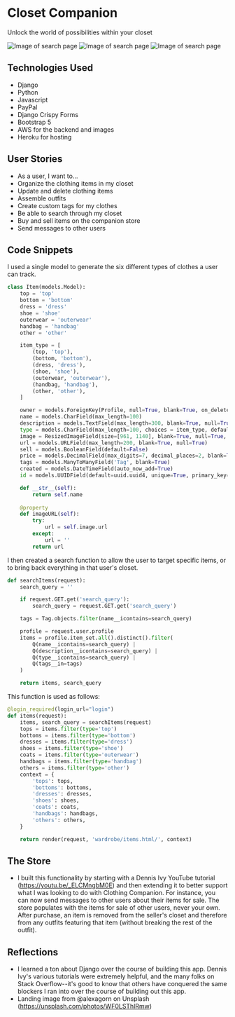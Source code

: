 # Closet Companion
Unlock the world of possibilities within your closet

![Image of search page](static/images/readme1.png)
![Image of search page](static/images/readme3.png)
![Image of search page](static/images/readme2.png)

## Technologies Used
- Django
- Python
- Javascript
- PayPal
- Django Crispy Forms
- Bootstrap 5
- AWS for the backend and images
- Heroku for hosting

## User Stories
- As a user, I want to...
- Organize the clothing items in my closet
- Update and delete clothing items
- Assemble outfits
- Create custom tags for my clothes
- Be able to search through my closet 
- Buy and sell items on the companion store
- Send messages to other users

## Code Snippets
I used a single model to generate the six different types of clothes a user can track. 

``` python
class Item(models.Model):
    top = 'top'
    bottom = 'bottom'
    dress = 'dress'
    shoe = 'shoe'
    outerwear = 'outerwear'
    handbag = 'handbag'
    other = 'other'

    item_type = [
        (top, 'top'),
        (bottom, 'bottom'),
        (dress, 'dress'),
        (shoe, 'shoe'),
        (outerwear, 'outerwear'),
        (handbag, 'handbag'),
        (other, 'other'),
    ]

    owner = models.ForeignKey(Profile, null=True, blank=True, on_delete=models.CASCADE)
    name = models.CharField(max_length=100)
    description = models.TextField(max_length=300, blank=True, null=True)
    type = models.CharField(max_length=100, choices = item_type, default=shoe)
    image = ResizedImageField(size=[961, 1140], blank=True, null=True, upload_to="images", default="images/itemdefault.jpg")
    url = models.URLField(max_length=200, blank=True, null=True)
    sell = models.BooleanField(default=False)
    price = models.DecimalField(max_digits=7, decimal_places=2, blank=True, null=True)
    tags = models.ManyToManyField('Tag', blank=True)
    created = models.DateTimeField(auto_now_add=True)
    id = models.UUIDField(default=uuid.uuid4, unique=True, primary_key=True, editable=False)

    def __str__(self):
        return self.name
        
    @property
    def imageURL(self):
        try:
            url = self.image.url
        except:
            url = ''
        return url
```
I then created a search function to allow the user to target specific items, or to bring back everything in that user's closet.
```python
def searchItems(request):
    search_query = ''

    if request.GET.get('search_query'):
        search_query = request.GET.get('search_query')

    tags = Tag.objects.filter(name__icontains=search_query)

    profile = request.user.profile
    items = profile.item_set.all().distinct().filter(
        Q(name__icontains=search_query) | 
        Q(description__icontains=search_query) |
        Q(type__icontains=search_query) |
        Q(tags__in=tags)
    )

    return items, search_query
```

This function is used as follows: 

```python
@login_required(login_url="login")
def items(request):
    items, search_query = searchItems(request)
    tops = items.filter(type='top')
    bottoms = items.filter(type='bottom')
    dresses = items.filter(type='dress')
    shoes = items.filter(type='shoe')
    coats = items.filter(type='outerwear')
    handbags = items.filter(type='handbag')
    others = items.filter(type='other')
    context = {
        'tops': tops, 
        'bottoms': bottoms,
        'dresses': dresses,
        'shoes': shoes,
        'coats': coats,
        'handbags': handbags,
        'others': others,
    }

    return render(request, 'wardrobe/items.html/', context)
```


## The Store
- I built this functionality by starting with a Dennis Ivy YouTube tutorial (https://youtu.be/_ELCMngbM0E) and then extending it to better support what I was looking to do with Clothing Companion. For instance, you can now send messages to other users about their items for sale. The store populates with the items for sale of other users, never your own. After purchase, an item is removed from the seller's closet and therefore from any outfits featuring that item (without breaking the rest of the outfit).

## Reflections
- I learned a ton about Django over the course of building this app. Dennis Ivy's various tutorials were extremely helpful, and the many folks on Stack Overflow--it's good to know that others have conquered the same blockers I ran into over the course of building out this app.
- Landing image from @alexagorn on Unsplash (https://unsplash.com/photos/WF0LSThlRmw)